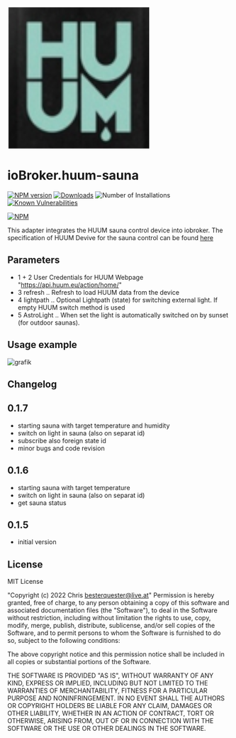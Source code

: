 ![Logo](admin/huum-sauna.png)
# ioBroker.huum-sauna

[![NPM version](http://img.shields.io/npm/v/iobroker.huum-sauna.svg)](https://www.npmjs.com/package/iobroker.huum-sauna)
[![Downloads](https://img.shields.io/npm/dm/iobroker.huum-sauna)](https://www.npmjs.com/package/iobroker.huum-sauna)
![Number of Installations](https://img.shields.io/npm/v/iobroker.huum-sauna/latest)
[![Known Vulnerabilities](https://snyk.io/test/github/chris-1965/ioBroker.huum-sauna/badge.svg)](https://app.snyk.io/org/chris-1965/iobroker.huum-sauna)

[![NPM](https://nodei.co/npm/iobroker.huum-sauna.png?downloads=true)](https://nodei.co/npm/iobroker.huum-sauna/)

This adapter integrates the HUUM sauna control device into iobroker.
The specification of HUUM Devive for the sauna control can be found [here](https://huum.de/)

## Parameters
- 1 + 2 User Credentials for HUUM Webpage "https://api.huum.eu/action/home/"
- 3 refresh     .. Refresh to load HUUM data from the device
- 4 lightpath   .. Optional Lightpath (state) for switching external light. If empty HUUM switch method is used
- 5 AstroLight  .. When set the light is automatically switched on by sunset (for outdoor saunas).
  
## Usage example
![grafik](https://user-images.githubusercontent.com/56934142/150417838-425261da-a6c7-47b3-bf1b-2af6035ffd59.png)

## Changelog

## 0.1.7 
- starting sauna with target temperature and humidity
- switch on light in sauna (also on separat id)
- subscribe also foreign state id 
- minor bugs and code revision
  
## 0.1.6 
- starting sauna with target temperature
- switch on light in sauna (also on separat id)
- get sauna status

## 0.1.5 
- initial version
  
## License
MIT License

"Copyright (c) 2022 Chris <besterquester@live.at>"
Permission is hereby granted, free of charge, to any person obtaining a copy
of this software and associated documentation files (the "Software"), to deal
in the Software without restriction, including without limitation the rights
to use, copy, modify, merge, publish, distribute, sublicense, and/or sell
copies of the Software, and to permit persons to whom the Software is
furnished to do so, subject to the following conditions:

The above copyright notice and this permission notice shall be included in all
copies or substantial portions of the Software.

THE SOFTWARE IS PROVIDED "AS IS", WITHOUT WARRANTY OF ANY KIND, EXPRESS OR
IMPLIED, INCLUDING BUT NOT LIMITED TO THE WARRANTIES OF MERCHANTABILITY,
FITNESS FOR A PARTICULAR PURPOSE AND NONINFRINGEMENT. IN NO EVENT SHALL THE
AUTHORS OR COPYRIGHT HOLDERS BE LIABLE FOR ANY CLAIM, DAMAGES OR OTHER
LIABILITY, WHETHER IN AN ACTION OF CONTRACT, TORT OR OTHERWISE, ARISING FROM,
OUT OF OR IN CONNECTION WITH THE SOFTWARE OR THE USE OR OTHER DEALINGS IN THE
SOFTWARE.